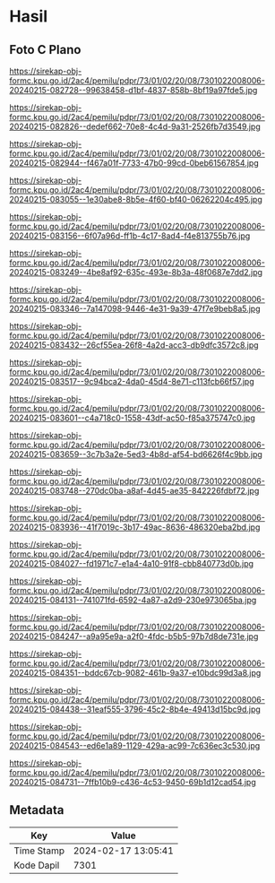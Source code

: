 # Hasil

## Foto C Plano

https://sirekap-obj-formc.kpu.go.id/2ac4/pemilu/pdpr/73/01/02/20/08/7301022008006-20240215-082728--99638458-d1bf-4837-858b-8bf19a97fde5.jpg

https://sirekap-obj-formc.kpu.go.id/2ac4/pemilu/pdpr/73/01/02/20/08/7301022008006-20240215-082826--dedef662-70e8-4c4d-9a31-2526fb7d3549.jpg

https://sirekap-obj-formc.kpu.go.id/2ac4/pemilu/pdpr/73/01/02/20/08/7301022008006-20240215-082944--f467a01f-7733-47b0-99cd-0beb61567854.jpg

https://sirekap-obj-formc.kpu.go.id/2ac4/pemilu/pdpr/73/01/02/20/08/7301022008006-20240215-083055--1e30abe8-8b5e-4f60-bf40-06262204c495.jpg

https://sirekap-obj-formc.kpu.go.id/2ac4/pemilu/pdpr/73/01/02/20/08/7301022008006-20240215-083156--6f07a96d-ff1b-4c17-8ad4-f4e813755b76.jpg

https://sirekap-obj-formc.kpu.go.id/2ac4/pemilu/pdpr/73/01/02/20/08/7301022008006-20240215-083249--4be8af92-635c-493e-8b3a-48f0687e7dd2.jpg

https://sirekap-obj-formc.kpu.go.id/2ac4/pemilu/pdpr/73/01/02/20/08/7301022008006-20240215-083346--7a147098-9446-4e31-9a39-47f7e9beb8a5.jpg

https://sirekap-obj-formc.kpu.go.id/2ac4/pemilu/pdpr/73/01/02/20/08/7301022008006-20240215-083432--26cf55ea-26f8-4a2d-acc3-db9dfc3572c8.jpg

https://sirekap-obj-formc.kpu.go.id/2ac4/pemilu/pdpr/73/01/02/20/08/7301022008006-20240215-083517--9c94bca2-4da0-45d4-8e71-c113fcb66f57.jpg

https://sirekap-obj-formc.kpu.go.id/2ac4/pemilu/pdpr/73/01/02/20/08/7301022008006-20240215-083601--c4a718c0-1558-43df-ac50-f85a375747c0.jpg

https://sirekap-obj-formc.kpu.go.id/2ac4/pemilu/pdpr/73/01/02/20/08/7301022008006-20240215-083659--3c7b3a2e-5ed3-4b8d-af54-bd6626f4c9bb.jpg

https://sirekap-obj-formc.kpu.go.id/2ac4/pemilu/pdpr/73/01/02/20/08/7301022008006-20240215-083748--270dc0ba-a8af-4d45-ae35-842226fdbf72.jpg

https://sirekap-obj-formc.kpu.go.id/2ac4/pemilu/pdpr/73/01/02/20/08/7301022008006-20240215-083936--41f7019c-3b17-49ac-8636-486320eba2bd.jpg

https://sirekap-obj-formc.kpu.go.id/2ac4/pemilu/pdpr/73/01/02/20/08/7301022008006-20240215-084027--fd1971c7-e1a4-4a10-91f8-cbb840773d0b.jpg

https://sirekap-obj-formc.kpu.go.id/2ac4/pemilu/pdpr/73/01/02/20/08/7301022008006-20240215-084131--741071fd-6592-4a87-a2d9-230e973065ba.jpg

https://sirekap-obj-formc.kpu.go.id/2ac4/pemilu/pdpr/73/01/02/20/08/7301022008006-20240215-084247--a9a95e9a-a2f0-4fdc-b5b5-97b7d8de731e.jpg

https://sirekap-obj-formc.kpu.go.id/2ac4/pemilu/pdpr/73/01/02/20/08/7301022008006-20240215-084351--bddc67cb-9082-461b-9a37-e10bdc99d3a8.jpg

https://sirekap-obj-formc.kpu.go.id/2ac4/pemilu/pdpr/73/01/02/20/08/7301022008006-20240215-084438--31eaf555-3796-45c2-8b4e-49413d15bc9d.jpg

https://sirekap-obj-formc.kpu.go.id/2ac4/pemilu/pdpr/73/01/02/20/08/7301022008006-20240215-084543--ed6e1a89-1129-429a-ac99-7c636ec3c530.jpg

https://sirekap-obj-formc.kpu.go.id/2ac4/pemilu/pdpr/73/01/02/20/08/7301022008006-20240215-084731--7ffb10b9-c436-4c53-9450-69b1d12cad54.jpg


## Metadata

| Key        | Value               |
| ---------- | ------------------- |
| Time Stamp | 2024-02-17 13:05:41 |
| Kode Dapil | 7301                |



